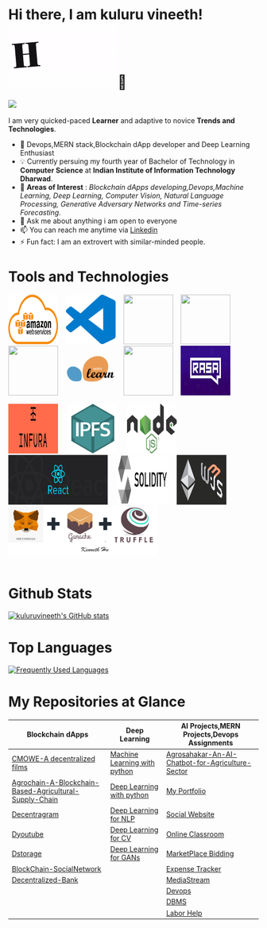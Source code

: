 # Hi there, I am kuluru vineeth! ![hi](https://github.com/kuluruvineeth/kuluruvineeth/blob/main/hi.gif)👋
![](https://komarev.com/ghpvc/?username=kuluruvineeth&color=blue)

I am very quicked-paced **Learner** and adaptive to novice **Trends and Technologies**.

- 🔭 Devops,MERN stack,Blockchain dApp developer and Deep Learning Enthusiast
- 💡 Currently persuing my fourth year of Bachelor of Technology in **Computer Science** at **Indian Institute of Information Technology Dharwad**.
- 🌈 **Areas of Interest** : *Blockchain dApps developing,Devops,Machine Learning, Deep Learning, Computer Vision, Natural Language Processing, Generative Adversary Networks and Time-series Forecasting*.
- 💬 Ask me about anything i am open to everyone  
- 📫 You can reach me anytime via [Linkedin](https://www.linkedin.com/in/kuluruvineeth/)
- ⚡ Fun fact: I am an extrovert with similar-minded people.

# Tools and Technologies
<img src="https://github.com/kuluruvineeth/kuluruvineeth/blob/main/aws.png" width="100" height="100">&nbsp;&nbsp;&nbsp;&nbsp;<img src="https://github.com/simple-icons/simple-icons/blob/fd422e663e915ce6a91108852aafece0d967f310/icons/visualstudiocode.svg" width="100" height="100">&nbsp;&nbsp;&nbsp;&nbsp;<img src="https://github.com/simple-icons/simple-icons/blob/fd422e663e915ce6a91108852aafece0d967f310/icons/docker.svg" width="100" height="100">&nbsp;&nbsp;&nbsp;&nbsp;<img src="https://github.com/simple-icons/simple-icons/blob/fd422e663e915ce6a91108852aafece0d967f310/icons/jupyter.svg" width="100" height="100">&nbsp;&nbsp;&nbsp;&nbsp;<img src="https://camo.githubusercontent.com/d441b09246a1e2c7ef0eaf05f1523d5250885a27b5b23324e1196d78aa30f056/68747470733a2f2f6b657261732e696f2f696d672f6c6f676f2e706e67" width="100" height="100">&nbsp;&nbsp;&nbsp;&nbsp;<img src="https://raw.githubusercontent.com/github/explore/80688e429a7d4ef2fca1e82350fe8e3517d3494d/topics/scikit-learn/scikit-learn.png" width="100" height="100">&nbsp;&nbsp;&nbsp;&nbsp;<img src="https://camo.githubusercontent.com/f03212f62e15fe853fc20661bc8355ddcae03538f40d1908d40ecd98f418318a/68747470733a2f2f70616c616e63656c692e636f6d2f323031372f31302f30312f323031372f313030316f70656e637670792f696d6731332e706e67" width="100" height="100">&nbsp;&nbsp;&nbsp;&nbsp;<img src="https://github.com/kuluruvineeth/kuluruvineeth/blob/main/Rasa.jpeg" width="100" height="100">&nbsp;&nbsp;&nbsp;&nbsp;<p float="left">
<img src="https://github.com/kuluruvineeth/cmowe/blob/master/Images/infura.png" width="100" height="100" />&nbsp;&nbsp;&nbsp;&nbsp;
<img src="https://github.com/kuluruvineeth/cmowe/blob/master/Images/ipfs.png" width="100" height="100" />&nbsp;&nbsp;&nbsp;&nbsp;
<img src="https://github.com/kuluruvineeth/cmowe/blob/master/Images/nodejs.png" width="100" height="100" />&nbsp;&nbsp;&nbsp;&nbsp;
<img src="https://github.com/kuluruvineeth/cmowe/blob/master/Images/react.png" width="200" height="100" />&nbsp;&nbsp;&nbsp;&nbsp;
<img src="https://github.com/kuluruvineeth/cmowe/blob/master/Images/solidity.png" width="100" height="100" />&nbsp;&nbsp;&nbsp;&nbsp;
<img src="https://github.com/kuluruvineeth/cmowe/blob/master/Images/web3js.jpeg" width="100" height="100" />&nbsp;&nbsp;&nbsp;&nbsp;
<img src="https://github.com/kuluruvineeth/cmowe/blob/master/Images/wtg.png" width="300" height="100" />&nbsp;&nbsp;&nbsp;</br></br>
</p>

# Github Stats
[![kuluruvineeth's GitHub stats](https://github-readme-stats.vercel.app/api?username=kuluruvineeth&show_icons=true&theme=radical)](https://github.com/kuluruvineeth/github-readme-stats)

# Top Languages
[![Frequently Used Languages](https://github-readme-stats.vercel.app/api/top-langs/?username=kuluruvineeth&layout=compact&theme=radical)](https://github.com/kuluruvineeth/github-readme-stats)

# My Repositories at Glance

 | Blockchain dApps                  | Deep Learning                | AI Projects,MERN Projects,Devops Assignments                  |
 |-----------------------------------|------------------------------|---------------------------|
 |[CMOWE-A decentralized films](https://github.com/kuluruvineeth/cmowe)                                 |[Machine Learning with python](https://github.com/kuluruvineeth/Machine-Learning-with-Python)                             |[Agrosahakar-An-AI-Chatbot-for-Agriculture-Sector](https://github.com/kuluruvineeth/Agrosahakar-An-AI-Chatbot-for-Agriculture-Sector)                           |
 |[Agrochain-A-Blockchain-Based-Agricultural-Supply-Chain](https://github.com/kuluruvineeth/Agrochain-A-Blockchain-Based-Agricultural-Supply-Chain)     |   [Deep Learning with python](https://github.com/kuluruvineeth/Deep-Learning-with-python)|[My Portfolio](https://github.com/kuluruvineeth/kvportfolio)                           |
 |[Decentragram](https://github.com/kuluruvineeth/decentragram)       |   [Deep Learning for NLP](https://github.com/kuluruvineeth/Deep-Learning-for-NLP)    | [Social Website](https://github.com/kuluruvineeth/social)                           |
 |[Dyoutube](https://github.com/kuluruvineeth/dyoutube)                                  |   [Deep Learning for CV](https://github.com/kuluruvineeth/Deep-Learning-For-CV)       | [Online Classroom](https://github.com/kuluruvineeth/classroom)                        |
 |[Dstorage](https://github.com/kuluruvineeth/dstorage)                                   |   [Deep Learning for GANs](https://github.com/kuluruvineeth/Deep-Learning-for-GANs)    | [MarketPlace Bidding](https://github.com/kuluruvineeth/marketplace-bidding)                          |
 |[BlockChain-SocialNetwork](https://github.com/kuluruvineeth/blockchain-socialNetwork)                                  |                               |[Expense Tracker](https://github.com/kuluruvineeth/expense-tracker)                          |
 |[Decentralized-Bank](https://github.com/kuluruvineeth/Decentralized-bank)                                  |                                |[MediaStream](https://github.com/kuluruvineeth/mediastream)                          |
 |                                 |                                |[Devops](https://github.com/kuluruvineeth/Devops)                              |
 |                                 |                                |[DBMS](https://github.com/kuluruvineeth/DBMS)                           |
 |                                 |                                |[Labor Help](https://github.com/kuluruvineeth/Labor-Help)               |                 


<!--
**kuluruvineeth/kuluruvineeth** is a ✨ _special_ ✨ repository because its `README.md` (this file) appears on your GitHub profile.

Here are some ideas to get you started:

- 🔭 
- 🌱 I’m currently learning ...
- 👯 I’m looking to collaborate on ...
- 🤔 I’m looking for help with ...
- 💬 Ask me about ...
- 📫 How to reach me: ...
- 😄 Pronouns: ...
- ⚡ Fun fact: ...
-->
